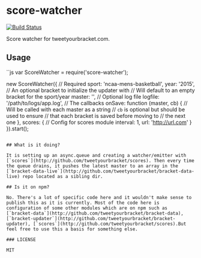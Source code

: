 score-watcher
==============

[![Build Status](https://travis-ci.org/tweetyourbracket/score-watcher.png?branch=master)](https://travis-ci.org/tweetyourbracket/score-watcher)

Score watcher for tweetyourbracket.com.

## Usage

``js
var ScoreWatcher = require('score-watcher');

new ScoreWatcher({
    // Required
    sport: 'ncaa-mens-basketball',
    year: '2015',
    // An optional bracket to initialize the updater with
    // Will default to an empty bracket for the sport/year
    master: '',
    // Optional log file
    logfile: '/path/to/logs/app.log',
    // The callbacks
    onSave: function (master, cb) {
        // Will be called with each master as a string
        // `cb` is optional but should be used to ensure
        // that each bracket is saved before moving to
        // the next one
    },
    scores: {
        // Config for scores module
        interval: 1,
        url: 'http://url.com'
    }
}).start();

```

## What is it doing?

It is setting up an async.queue and creating a watcher/emitter with [`scores`](http://github.com/tweetyourbracket/scores). Then every time the queue drains, it pushes the latest master to an array in the [`bracket-data-live`](http://github.com/tweetyourbracket/bracket-data-live) repo located as a sibling dir.

## Is it on npm?

No. There's a lot of specific code here and it wouldn't make sense to publish this as it is currently. Most of the code here is configuration of some other modules which are on npm such as [`bracket-data`](http://github.com/tweetyourbracket/bracket-data), [`bracket-updater`](http://github.com/tweetyourbracket/bracket-updater), [`scores`](http://github.com/tweetyourbracket/scores).But feel free to use this a basis for something else.

### LICENSE

MIT
